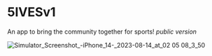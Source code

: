 # 5IVESv1
An app to bring the community together for sports!
*public version*


![Simulator_Screenshot_-_iPhone_14_-_2023-08-14_at_02 05 08_3_50](https://github.com/Dany1718/5IVES/assets/87380836/605e0b36-d1bf-4864-9b87-293cc23b75d9)
